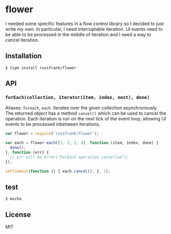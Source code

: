 # flower

I needed some specific features in a flow control library so I decided to just
write my own. In particular, I need interruptable iteration. UI events need to
be able to be processed in the middle of iteration and I need a way to
cancel iteration.

## Installation

    $ tipm install russfrank/flower

## API

### `forEach(collection, iterator(item, index, next), done)`

Aliases: `foreach`, `each`. Iterates over the given collection asynchronously.
The returned object has a method `cancel()` which can be used to cancel the
operation. Each iteration is run on the next tick of the event loop, allowing
UI events to be processed inbetween iterations.

```javascript
var flower = require('russfrank/flower');

var each = flower.each([1, 2, 3, 4], function (item, index, done) {
  done();
}, function (err) {
  // err will be Error("ForEach operation cancelled");
});

setTimeout(function () { each.cancel(); }, 1);
```

## test

    $ mocha

## License

  MIT
